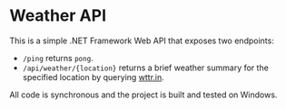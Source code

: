 # Weather API

This is a simple .NET Framework Web API that exposes two endpoints:

- `/ping` returns `pong`.
- `/api/weather/{location}` returns a brief weather summary for the specified location by querying [wttr.in](https://wttr.in).

All code is synchronous and the project is built and tested on Windows.
